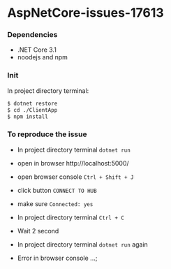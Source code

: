 # AspNetCore-issues-17613

### Dependencies
- .NET Core 3.1
- noodejs and npm

### Init
In project directory terminal:
```bash
$ dotnet restore
$ cd ./ClientApp
$ npm install
```

### To reproduce the issue
- In project directory terminal `dotnet run`

- open in browser http://localhost:5000/

- open browser console `Ctrl + Shift + J `
- click button `CONNECT TO HUB`

- make sure `Connected: yes`

- In project directory terminal `Ctrl + C`

- Wait 2 second

- In project directory terminal `dotnet run` again

- Error in browser console ...;